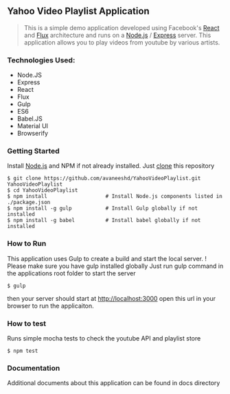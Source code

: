 ## Yahoo Video Playlist Application

> This is a simple demo application developed using Facebook's [React](https://facebook.github.io/react/) and [Flux](http://facebook.github.io/flux/) architecture
> and runs on a [Node.js](https://nodejs.org/) / [Express](http://expressjs.com/) server.
> This application allows you to play videos from youtube by various artists.

### Technologies Used:
* Node.JS
* Express
* React
* Flux
* Gulp
* ES6
* Babel.JS
* Material UI
* Browserify

### Getting Started

Install [Node.js](https://nodejs.org/) and NPM if not already installed.
Just [clone](https://github.com/avaneeshd/YahooVideoPlaylist.git) this repository

```shell
$ git clone https://github.com/avaneeshd/YahooVideoPlaylist.git YahooVideoPlaylist
$ cd YahooVideoPlaylist
$ npm install                   # Install Node.js components listed in ./package.json
$ npm install -g gulp           # Install Gulp globally if not installed
$ npm install -g babel          # Install babel globally if not installed
```

### How to Run
This application uses Gulp to create a build and start the local server.
! Please make sure you have gulp installed globally
Just run gulp command in the applications root folder to start the server

```shell
$ gulp 
```
then your server should start at [http://localhost:3000](http://localhost:3000)
open this url in your browser to run the applicaiton.

### How to test
Runs simple mocha tests to check the youtube API and playlist store

```shell
$ npm test
```

### Documentation
Additional documents about this application can be found in docs directory


